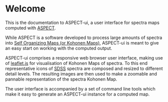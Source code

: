 # Welcome

This is the documentation to ASPECT-ui, a user interface for spectra maps computed with [ASPECT](http://www.tls-tautenburg.de/TLS/fileadmin/forschung/meus/ASPECT/ASPECT.html).

While ASPECT is a software developed to process large amounts of spectra into [Self Organizing Maps (or Kohonen Maps)](https://en.wikipedia.org/wiki/Self-organizing_map), ASPECT-ui is meant to give an easy start on working with the computed output.

ASPECT-ui comprises a responsive web browser user interface, making use of [leaflet.js](http://leafletjs.com/) for visualisation of Kohonen Maps of spectra. To this end representative icons of [SDSS](http://sdss3.org/) spectra are composed and resized to different detail levels. The resulting images are then used to make a zoomable and pannable representation of the spectra Kohonen Map.

The user interface is accompanied by a set of command line tools which make it easy to generate an ASPECT-ui instance for a computed map.
